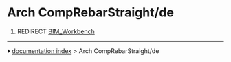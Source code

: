 # Arch CompRebarStraight/de
1.  REDIRECT [BIM_Workbench](BIM_Workbench.md)



---
⏵ [documentation index](../README.md) > Arch CompRebarStraight/de
